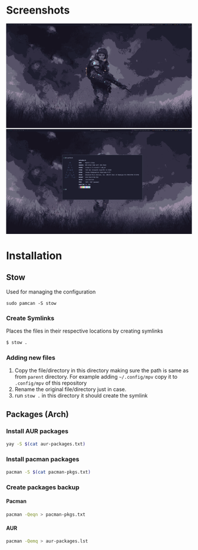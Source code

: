 # Screenshots
![Screenshot 01](screenshots/desktop-01.png)
![Screenshot 01](screenshots/desktop-02.png)

# Installation
## Stow
Used for managing the configuration
```
sudo pamcan -S stow
```
### Create Symlinks
Places the files in their respective locations by creating symlinks
```bash
$ stow .
```
### Adding new files
1. Copy the file/directory in this directory making sure the path is same as from `parent` directory. For example adding `~/.config/mpv` copy it to `.config/mpv` of this repository
2. Rename the original file/directory just in case.
3. run `stow .` in this directory it should create the symlink

## Packages (Arch)
### Install AUR packages
```bash
yay -S $(cat aur-packages.txt)
```
### Install pacman packages
``` bash
pacman -S $(cat pacman-pkgs.txt)
```

### Create packages backup
#### Pacman
```bash
pacman -Qeqn > pacman-pkgs.txt
```
#### AUR
```bash
pacman -Qemq > aur-packages.lst
```
